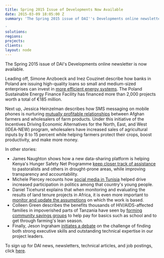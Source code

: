 ```yaml
---
title: Spring 2015 Issue of Developments Now Available
date: 2015-03-09 18:05:00 Z
summary: 'The Spring 2015 issue of DAI''s Developments online newsletter is now available.

'
solutions: 
regions: 
projects: 
clients: 
layout: node
---
```


The Spring 2015 issue of DAI's Developments online newsletter is now available.

Leading off, Simone Anzboeck and Inez Couzinet describe how banks in Poland are issuing high-quality loans so small and medium-sized enterprises can invest in [more efficient energy systems][1]. The Poland Sustainable Energy Finance Facility has financed more than 2,000 projects worth a total of €185 million.

Next up, Jessica Heinzelman describes how SMS messaging on mobile phones is nurturing [mutually profitable relationships][2] between Afghan farmers and wholesalers of farm products. Under this initiative of the Incentives Driving Economic Alternatives for the North, East, and West (IDEA-NEW) program, wholesalers have increased sales of agricultural inputs by 8 to 15 percent while helping farmers protect their crops, boost productivity, and make more money.

In other stories:

* James Naughton shows how a new data-sharing platform is helping Kenya's Hunger Safety Net Programme [keep closer track of assistance][3] to pastoralists and others in drought-prone areas, while improving transparency and accountability.
* Michele Piercey recounts how [social media in Tunisia][4] helped drive increased participation in politics among that country's young people.
* Daniel Ticehurst explains that when monitoring and evaluating the results of land tenure projects in Africa, it is even more important to [monitor and update the assumptions][5] on which the work is based.
* Colleen Green describes the benefits thousands of HIV/AIDS-affected families in impoverished parts of Tanzania have seen by [forming community savings groups][6] to help pay for basics such as school and to get through farming's lean season.
* Finally, Jeson Ingraham [initiates a debate][7] on the challenge of finding both strong executive skills and outstanding technical expertise in our project leaders.

To sign up for DAI news, newsletters, technical articles, and job postings, click [here][8].

[1]: http://dai-global-developments.com/articles/how-banks-can-help-businesses-in-developing-countries-to-greatly-reduce-their-energy-costs/
[2]: http://dai-global-developments.com/articles/getting-the-message-bonding-suppliers-and-farmers-via-sms/
[3]: http://dai-global-developments.com/articles/strengthening-kenyas-hunger-safety-net-through-better-data-transfe/
[4]: http://dai-global-developments.com/articles/sustaining-the-facebook-revolution-social-media-in-political-transition/
[5]: http://dai-global-developments.com/articles/monitoring-our-assumptions/
[6]: http://dai-global-developments.com/articles/community-savings-groups-in-tanzania-provide-locally-managed-safety-nets/
[7]: http://dai-global-developments.com/articles/the-phantom-team-leader/
[8]: /sign-up
